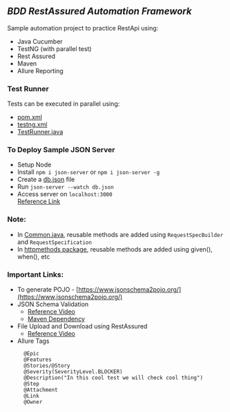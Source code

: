 ## _BDD RestAssured Automation Framework_

Sample automation project to practice RestApi using:
- Java Cucumber
- TestNG (with parallel test)
- Rest Assured
- Maven
- Allure Reporting


### Test Runner
Tests can be executed in parallel using:
- [pom.xml](pom.xml)
- [testng.xml](testng.xml)
- [TestRunner.java](src/test/java/runner/TestRunner.java)

### To Deploy Sample JSON Server
- Setup Node
- Install `npm i json-server` or `npm i json-server -g`
- Create a [db.json](src/test/resources/Files/db.json) file
- Run `json-server --watch db.json`
- Access server on `localhost:3000`  
[Reference Link](https://www.npmjs.com/package/json-server)
  
### Note:
- In [Common.java](src/main/java/utilities/Common.java), reusable methods are added using `RequestSpecBuilder` and `RequestSpecification`
- In [httpmethods package](src/main/java/httpmethods), reusable methods are added using given(), when(), etc

### Important Links:
- To generate POJO - [https://www.jsonschema2pojo.org/](https://www.jsonschema2pojo.org/)
- JSON Schema Validation
    - [Reference Video](https://www.youtube.com/watch?v=3NiHE311Dbw&list=PL6tu16kXT9PpgqfMbMdzUzDenYgb0gbk0&index=18) 
    - [Maven Dependency](https://mvnrepository.com/artifact/io.rest-assured/json-schema-validator/4.3.3)
- File Upload and Download using RestAssured
    - [Reference Video](https://www.youtube.com/watch?v=_NRgpI48ogQ&list=PL8VbCbavWfeE5aEeEpoXp2xiHi5K_7BMT&index=21)
- Allure Tags 
  ```
    @Epic
    @Features
    @Stories/@Story
    @Severity(SeverityLevel.BLOCKER)
    @Description("In this cool test we will check cool thing")
    @Step
    @Attachment
    @Link
    @Owner
  ```